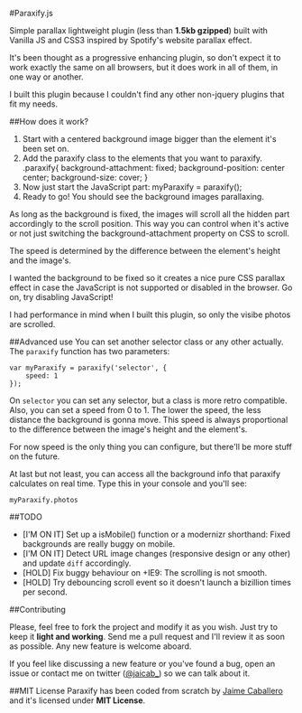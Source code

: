 #Paraxify.js

Simple parallax lightweight plugin (less than **1.5kb gzipped**) built with Vanilla JS and CSS3 inspired by Spotify's website parallax effect. 

It's been thought as a progressive enhancing plugin, so don't expect it to work exactly the same on all browsers, but it does work in all of them, in one way or another.

I built this plugin because I couldn't find any other non-jquery plugins that fit my needs. 


##How does it work?

1. Start with a centered background image bigger than the element it's been set on.
2. Add the paraxify class to the elements that you want to paraxify.
	.paraxify{
	  background-attachment: fixed;
	  background-position: center center;
	  background-size: cover;
	}
3. Now just start the JavaScript part:
	myParaxify = paraxify();
4. Ready to go! You should see the background images parallaxing.

As long as the background is fixed, the images will scroll all the hidden part accordingly to the scroll position. This way you can control when it's active or not just switching the background-attachment property on CSS to scroll.

The speed is determined by the difference between the element's height and the image's.

I wanted the background to be fixed so it creates a nice pure CSS parallax effect in case the JavaScript is not supported or disabled in the browser. Go on, try disabling JavaScript!

I had performance in mind when I built this plugin, so only the visibe photos are scrolled.

##Advanced use
You can set another selector class or any other actually. The `paraxify` function has two parameters:
	
	var myParaxify = paraxify('selector', {
		speed: 1
	});

On `selector` you can set any selector, but a class is more retro compatible. Also, you can set a speed from 0 to 1. The lower the speed, the less distance the background is gonna move. This speed is always proportional to the difference between the image's height and the element's.

For now speed is the only thing you can configure, but there'll be more stuff on the future.

At last but not least, you can access all the background info that paraxify calculates on real time. Type this in your console and you'll see:

	myParaxify.photos


##TODO

- [I'M ON IT] Set up a isMobile() function or a modernizr shorthand: Fixed backgrounds are really buggy on mobile.
- [I'M ON IT] Detect URL image changes (responsive design or any other) and update `diff` accordingly.
- [HOLD] Fix buggy behaviour on +IE9: The scrolling is not smooth.
- [HOLD] Try debouncing scroll event so it doesn't launch a bizillion times per second.


##Contributing

Please, feel free to fork the project and modify it as you wish. Just try to keep it __light and working__. Send me a pull request and I'll review it as soon as possible. Any new feature is welcome aboard.

If you feel like discussing a new feature or you've found a bug, open an issue or contact me on twitter ([@jaicab_](http://twitter.com/jaicab_)) so we can talk about it.


##MIT License
Paraxify has been coded from scratch by [Jaime Caballero](http://jaicab.com) and it's licensed under **MIT License**.